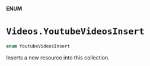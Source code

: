 **ENUM**

# `Videos.YoutubeVideosInsert`

```swift
enum YoutubeVideosInsert
```

Inserts a new resource into this collection.

